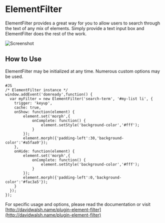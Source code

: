 ElementFilter
=========

ElementFilter provides a great way for you to allow users to search through the text of any mix of elements. Simply provide a text input box and ElementFilter does the rest of the work.

![Screenshot](http://davidwalsh.name/dw-content/element-filter.png)


How to Use
----------

ElementFilter may be initialized at any time.  Numerous custom options may be used.

	#JS
	/* ElementFilter instance */
	window.addEvent('domready',function() {
	  var myFilter = new ElementFilter('search-term', '#my-list li', {
	    trigger: 'keyup',
		cache: true,
	    onShow: function(element) {
			element.set('morph',{
				onComplete: function() {
					element.setStyle('background-color','#fff');
				}
			});
			element.morph({'padding-left':30,'background-color':'#a5faa9'});
	    },
	    onHide: function(element) {
			element.set('morph',{
				onComplete: function() {
					element.setStyle('background-color','#fff');
				}
			});
			element.morph({'padding-left':0,'background-color':'#fac3a5'});
	    }
	  });
	});
	

For specific usage and options, please read the documentation or visit [http://davidwalsh.name/plugin-element-filter](http://davidwalsh.name/plugin-element-filter)